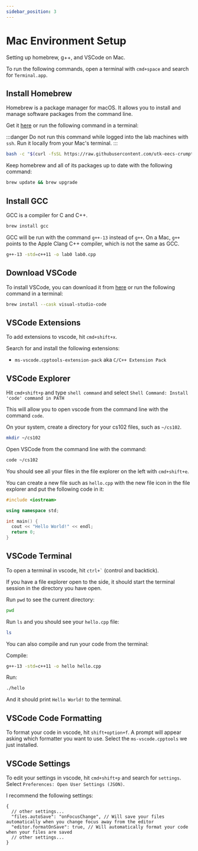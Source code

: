```yaml
---
sidebar_position: 3
---
```


# Mac Environment Setup

Setting up homebrew, g++, and VSCode on Mac.

To run the following commands, open a terminal with `cmd+space` and search for `Terminal.app`.

## Install Homebrew

Homebrew is a package manager for macOS. It allows you to install and manage software packages from the command line.

Get it [here](https://brew.sh/) or run the following command in a terminal:

:::danger
Do not run this command while logged into the lab machines with `ssh`. Run it locally from your Mac's terminal.
:::

```bash
bash -c "$(curl -fsSL https://raw.githubusercontent.com/utk-eecs-crumpton-tas/cs102-downloads/main/scripts/install-brew-safe.bash)"
```

Keep homebrew and all of its packages up to date with the following command:

```bash
brew update && brew upgrade
```

## Install GCC

GCC is a compiler for C and C++.

```bash
brew install gcc
```

GCC will be run with the command `g++-13` instead of `g++`. On a Mac, `g++` points to the Apple Clang C++ compiler, which is not the same as GCC.

```bash
g++-13 -std=c++11 -o lab0 lab0.cpp
```

## Download VSCode

To install VSCode, you can download it from [here](https://code.visualstudio.com/download) or run the following command in a terminal:

```bash
brew install --cask visual-studio-code
```

## VSCode Extensions

To add extensions to vscode, hit `cmd+shift+x`.

Search for and install the following extensions:

- `ms-vscode.cpptools-extension-pack` aka `C/C++ Extension Pack`

## VSCode Explorer

Hit `cmd+shift+p` and type `shell command` and select `Shell Command: Install 'code' command in PATH`

This will allow you to open vscode from the command line with the command `code`.

On your system, create a directory for your cs102 files, such as `~/cs102`.

```bash
mkdir ~/cs102
```

Open VSCode from the command line with the command:

```bash
code ~/cs102
```

You should see all your files in the file explorer on the left with `cmd+shift+e`.

You can create a new file such as `hello.cpp` with the new file icon in the file explorer and put the following code in it:

```cpp
#include <iostream>

using namespace std;

int main() {
  cout << "Hello World!" << endl;
  return 0;
}
```

## VSCode Terminal

To open a terminal in vscode, hit `` ctrl+` `` (control and backtick).

If you have a file explorer open to the side, it should start the terminal session in the directory you have open.

Run `pwd` to see the current directory:

```bash
pwd
```

Run `ls` and you should see your `hello.cpp` file:

```bash
ls
```

You can also compile and run your code from the terminal:

Compile:

```bash
g++-13 -std=c++11 -o hello hello.cpp
```

Run:

```bash
./hello
```

And it should print `Hello World!` to the terminal.

## VSCode Code Formatting

To format your code in vscode, hit `shift+option+f`. A prompt will appear asking which formatter you want to use. Select the `ms-vscode.cpptools` we just installed.

## VSCode Settings

To edit your settings in vscode, hit `cmd+shift+p` and search for `settings`. Select `Preferences: Open User Settings (JSON)`.

I recommend the following settings:

```jsonc
{
  // other settings...
  "files.autoSave": "onFocusChange", // Will save your files automatically when you change focus away from the editor
  "editor.formatOnSave": true, // Will automatically format your code when your files are saved
  // other settings...
}
```
